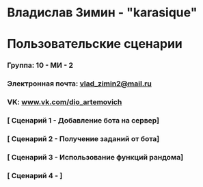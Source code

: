 # Владислав Зимин - "karasique"
# Пользовательские сценарии

### Группа: 10 - МИ - 2
### Электронная почта: vlad_zimin2@mail.ru 
### VK: www.vk.com/dio_artemovich 


### [ Сценарий 1 - Добавление бота на сервер]


### [ Сценарий 2 - Получение заданий от бота]


### [ Сценарий 3 - Использование функций рандома]


### [ Сценарий 4 - ]
